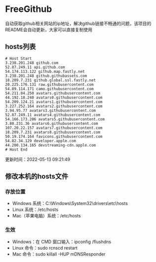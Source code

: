 # FreeGithub
自动获取github相关网站的ip地址，解决github链接不畅通的问题，该项目的README会自动更新，大家可以直接复制使用

## hosts列表
```base
# Host Start
3.238.201.248 github.com
52.87.249.11 api.github.com
54.174.113.122 github.map.fastly.net
3.238.201.248 github.githubassets.com
18.209.7.231 github.global.ssl.fastly.net
20.225.176.131 raw.githubusercontent.com
54.89.114.171 camo.githubusercontent.com
54.211.84.250 avatars.githubusercontent.com
44.192.18.240 avatars0.githubusercontent.com
54.209.124.21 avatars1.githubusercontent.com
3.227.252.164 avatars2.githubusercontent.com
3.94.95.77 avatars3.githubusercontent.com
52.87.249.11 avatars4.githubusercontent.com
54.166.173.206 avatars5.githubusercontent.com
3.80.231.36 avatars6.githubusercontent.com
107.20.22.157 avatars7.githubusercontent.com
18.209.7.231 avatars8.githubusercontent.com
50.19.174.164 favicons.githubusercontent.com
54.82.34.129 developer.apple.com
44.200.134.165 devstreaming-cdn.apple.com
# Host End
```

更新时间：2022-05-13 09:21:49

## 修改本机的hosts文件
### 存放位置
* Windows 系统：C:\Windows\System32\drivers\etc\hosts
* Linux 系统：/etc/hosts
* Mac（苹果电脑）系统：/etc/hosts

### 生效
* Windows：在 CMD 窗口输入：ipconfig /flushdns
* Linux 命令：sudo rcnscd restart
* Mac 命令：sudo killall -HUP mDNSResponder
